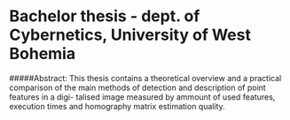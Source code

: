 # Bachelor thesis - dept. of Cybernetics, University of West Bohemia

#####Abstract:
This thesis contains a theoretical overview and a practical comparison of the main methods of detection and description of point features in a digi- talised image measured by ammount of used features, execution times and homography matrix estimation quality.
